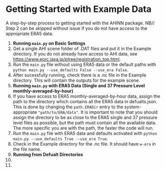 # Getting Started with Example Data
A step-by-step process to getting started with the AHINN package.
NB// Step 2 can be skipped without issue if you do not have access to the appropriate ERA5 data.

1. **Running `main.py` on Basic Settings**
  1. Get a single AHI scene folder of .DAT files and put it in the Example directory. If you do not already have access to AHI data, see https://www.eorc.jaxa.jp/ptree/registration_top.html.
  2. Run the `main.py` file without using ERA5 data or the default paths with `python main.py --use_defaults False --use_era False`.
  3. After sucessfully running, check there is a .nc file in the Example directory. This will contain the outputs for the example scene.
2. **Running `main.py` with ERA5 Data (Single and 37 Pressure Level monthly-averaged-by-hour)**
  1. If you have access to ERA5 monthly-averaged-by-hour data, assign the path to the directory which contains all the ERA5 data in defualts.json. This is done by changing the `path.ERADir` entry to the system-appropriate `"path/to/ERA/data"`. It is important to note that you should assign the directory to be as close to the ERA5 single and 37 pressure level files as possible, but the path must contain all the available data. The more specific you are with the path, the faster the code will run.
  2. Run the `main.py` file with ERA5 data and defaults activated with `python main.py --use_defaults True --use_era True`.
  3. Check in the Example directory for the .nc file. It should have `w-era` in the file name.
3. **Running from Defualt Directories**
  1.
  2.
